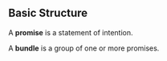 ## Basic Structure

A **promise** is a statement of intention.

A **bundle** is a group of one or more promises.
